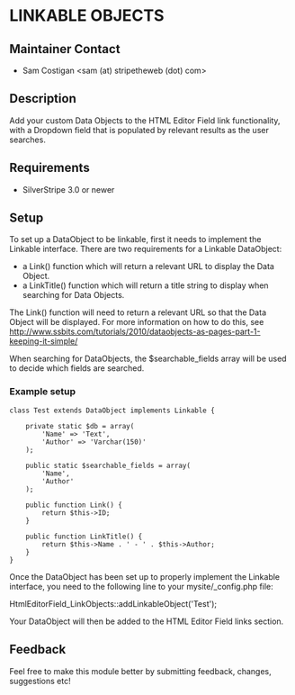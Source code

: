 # LINKABLE OBJECTS

## Maintainer Contact
 * Sam Costigan <sam (at) stripetheweb (dot) com>

## Description

Add your custom Data Objects to the HTML Editor Field link functionality, with a Dropdown field that is populated by relevant results as the user searches.

## Requirements
 * SilverStripe 3.0 or newer

## Setup

To set up a DataObject to be linkable, first it needs to implement the Linkable interface. There are two requirements for a Linkable DataObject:
* a Link() function which will return a relevant URL to display the Data Object.
* a LinkTitle() function which will return a title string to display when searching for Data Objects.

The Link() function will need to return a relevant URL so that the Data Object will be displayed. For more information on how to do this, see http://www.ssbits.com/tutorials/2010/dataobjects-as-pages-part-1-keeping-it-simple/

When searching for DataObjects, the $searchable_fields array will be used to decide which fields are searched.

### Example setup

```
class Test extends DataObject implements Linkable {
	
	private static $db = array(
		'Name' => 'Text',
		'Author' => 'Varchar(150)'
	);

	public static $searchable_fields = array(
		'Name',
		'Author'
	);

	public function Link() {
		return $this->ID;
	}

	public function LinkTitle() {
		return $this->Name . ' - ' . $this->Author;
	}
}
```

Once the DataObject has been set up to properly implement the Linkable interface, you need to the following line to your mysite/_config.php file:

HtmlEditorField_LinkObjects::addLinkableObject('Test');

Your DataObject will then be added to the HTML Editor Field links section.

## Feedback

Feel free to make this module better by submitting feedback, changes, suggestions etc!